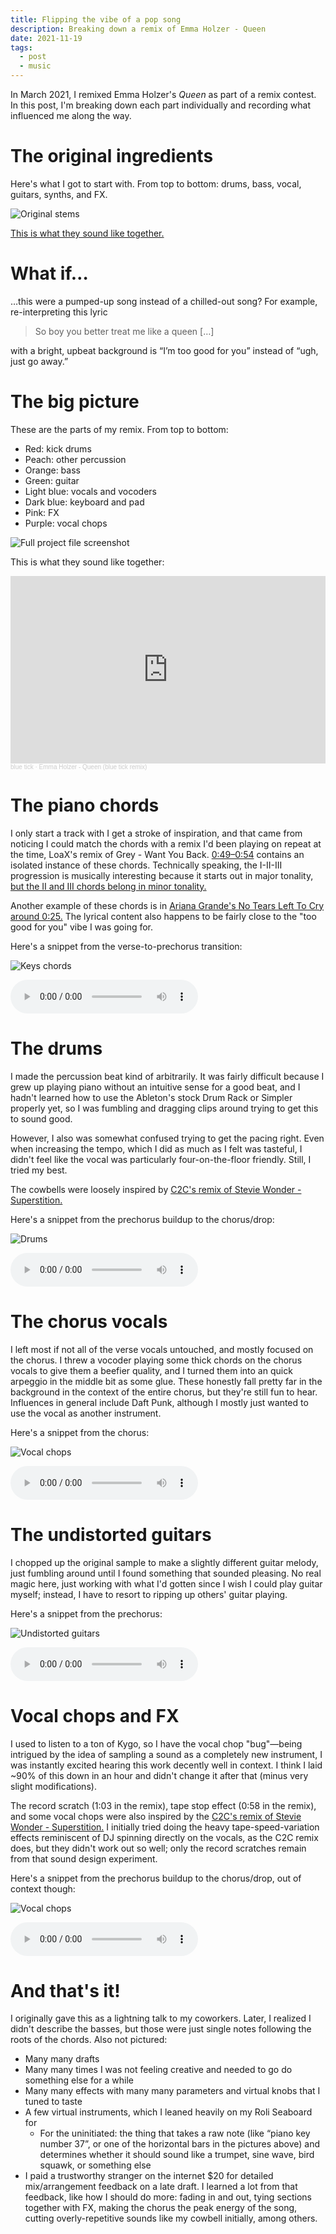 ```yaml
---
title: Flipping the vibe of a pop song
description: Breaking down a remix of Emma Holzer - Queen
date: 2021-11-19
tags:
  - post
  - music
---
```


In March 2021, I remixed Emma Holzer's _Queen_ as part of a remix contest.
In this post, I'm breaking down each part individually and recording what influenced me along the way.

# The original ingredients

Here's what I got to start with. From top to bottom: drums, bass, vocal, guitars, synths, and FX.

![Original stems](/static/img/queen-stems.png)

[This is what they sound like together.](https://youtu.be/vq31zumfU9s?t=13)

# What if…

…this were a pumped-up song instead of a chilled-out song? For example, re-interpreting this lyric

> So boy you better treat me like a queen […]

with a bright, upbeat background is “I’m too good for you” instead of “ugh, just go away.”

# The big picture

These are the parts of my remix. From top to bottom:
* Red: kick drums
* Peach: other percussion
* Orange: bass
* Green: guitar
* Light blue: vocals and vocoders
* Dark blue: keyboard and pad
* Pink: FX
* Purple: vocal chops

![Full project file screenshot](/static/img/queen-project-full.png)

This is what they sound like together:

<iframe width="100%" height="300" scrolling="no" frameborder="no" allow="autoplay" src="https://w.soundcloud.com/player/?url=https%3A//api.soundcloud.com/tracks/1012780699&color=%23504c4c&auto_play=false&hide_related=true&show_comments=false&show_user=true&show_reposts=false&show_teaser=false&visual=true"></iframe><div style="font-size: 10px; color: #cccccc;line-break: anywhere;word-break: normal;overflow: hidden;white-space: nowrap;text-overflow: ellipsis; font-family: Interstate,Lucida Grande,Lucida Sans Unicode,Lucida Sans,Garuda,Verdana,Tahoma,sans-serif;font-weight: 100;"><a href="https://soundcloud.com/blueticksound" title="blue tick" target="_blank" style="color: #cccccc; text-decoration: none;">blue tick</a> · <a href="https://soundcloud.com/blueticksound/emma-holzer-queen-blue-tick-remix" title="Emma Holzer - Queen (blue tick remix)" target="_blank" style="color: #cccccc; text-decoration: none;">Emma Holzer - Queen (blue tick remix)</a></div>

# The piano chords

I only start a track with I get a stroke of inspiration, and that came from noticing I could match the chords with a remix I'd been playing on repeat at the time, LoaX's remix of Grey - Want You Back. [0:49–0:54](https://youtu.be/KSZ5PDWkva4?t=49) contains an isolated instance of these chords. Technically speaking, the I-II-III progression is musically interesting because it starts out in major tonality, [but the II and III chords belong in minor tonality.](https://www.liveabout.com/the-ii-iii-and-vi-chords-2457058)

Another example of these chords is in [Ariana Grande's No Tears Left To Cry around 0:25.](https://youtu.be/rQ6CGyTbLlk?t=25) The lyrical content also happens to be fairly close to the "too good for you" vibe I was going for.

Here's a snippet from the verse-to-prechorus transition:

![Keys chords](/static/img/queen-keys.png)

<audio controls src="/static/files/queen-keys.mp3"></audio>

# The drums

I made the percussion beat kind of arbitrarily. It was fairly difficult because I grew up playing piano without an intuitive sense for a good beat, and I hadn't learned how to use the Ableton's stock Drum Rack or Simpler properly yet, so I was fumbling and dragging clips around trying to get this to sound good.

However, I also was somewhat confused trying to get the pacing right. Even when increasing the tempo, which I did as much as I felt was tasteful, I didn't feel like the vocal was particularly four-on-the-floor friendly. Still, I tried my best.

The cowbells were loosely inspired by [C2C's remix of Stevie Wonder - Superstition.](https://youtu.be/1TX5gsKBo88?t=16)

Here's a snippet from the prechorus buildup to the chorus/drop:

![Drums](/static/img/queen-drums.png)

<audio controls src="/static/files/queen-drums.mp3"></audio>

# The chorus vocals

I left most if not all of the verse vocals untouched, and mostly focused on the chorus. I threw a vocoder playing some thick chords on the chorus vocals to give them a beefier quality, and I turned them into an quick arpeggio in the middle bit as some glue. These honestly fall pretty far in the background in the context of the entire chorus, but they're still fun to hear. Influences in general include Daft Punk, although I mostly just wanted to use the vocal as another instrument.

Here's a snippet from the chorus:

![Vocal chops](/static/img/queen-ovox.png)

<audio controls src="/static/files/queen-ovox.mp3"></audio>

# The undistorted guitars

I chopped up the original sample to make a slightly different guitar melody, just fumbling around until I found something that sounded pleasing. No real magic here, just working with what I'd gotten since I wish I could play guitar myself; instead, I have to resort to ripping up others' guitar playing.

Here's a snippet from the prechorus:

![Undistorted guitars](/static/img/queen-guitar.png)

<audio controls src="/static/files/queen-guitars.mp3"></audio>

# Vocal chops and FX

I used to listen to a ton of Kygo, so I have the vocal chop "bug"—being intrigued by the idea of sampling a sound as a completely new instrument, I was instantly excited hearing this work decently well in context. I think I laid ~90% of this down in an hour and didn't change it after that (minus very slight modifications).

The record scratch (1:03 in the remix), tape stop effect (0:58 in the remix), and some vocal chops were also inspired by the [C2C's remix of Stevie Wonder - Superstition.](https://youtu.be/1TX5gsKBo88?t=16) I initially tried doing the heavy tape-speed-variation effects reminiscent of DJ spinning directly on the vocals, as the C2C remix does, but they didn't work out so well; only the record scratches remain from that sound design experiment.

Here's a snippet from the prechorus buildup to the chorus/drop, out of context though:

![Vocal chops](/static/img/queen-chops.png)

<audio controls src="/static/files/queen-chops.mp3"></audio>

# And that's it!

I originally gave this as a lightning talk to my coworkers. Later, I realized I didn't describe the basses, but those were just single notes following the roots of the chords. Also not pictured:

* Many many drafts
* Many many times I was not feeling creative and needed to go do something else for a while
* Many many effects with many many parameters and virtual knobs that I tuned to taste
* A few virtual instruments, which I leaned heavily on my Roli Seaboard for
    * For the uninitiated: the thing that takes a raw note (like “piano key number 37”, or one of the horizontal bars in the pictures above) and determines whether it should sound like a trumpet, sine wave, bird squawk, or something else
* I paid a trustworthy stranger on the internet $20 for detailed mix/arrangement feedback on a late draft. I learned a lot from that feedback, like how I should do more: fading in and out, tying sections together with FX, making the chorus the peak energy of the song, cutting overly-repetitive sounds like my cowbell initially, among others.
